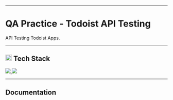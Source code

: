 <!--[Banner]-->
<p align="center">
  <img src=""/>
</p>

---

# QA Practice - Todoist API Testing
API Testing Todoist Apps.

---

<!--[Tech Stack]-->
<h2 align="left">
  <img src="https://github.com/rensetiawanren/rensetiawanren/blob/main/image/emoji/desktop-computer_1f5a5-fe0f.png" width="20px" height="20px" /> Tech Stack
</h2>
<p align="justify">
  <!--[JSON]-->
    <a href="">
      <img src="https://img.shields.io/badge/-JSON-272727?style=flat-square&logo=json&logoColor="/>
    </a>
  <!--[JSON]-->
    <a href="">
      <img src="https://img.shields.io/badge/-Postman-272727?style=flat-square&logo=postman&logoColor="/>
    </a>  

---

<!-- Documentation -->
## Documentation